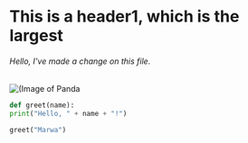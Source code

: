# This is a header1, which is the largest
###### Hello, I've made a change on this file.
![([Image of Panda](https://static.vecteezy.com/system/resources/previews/004/223/184/original/panda-cartoon-cute-say-hello-panda-animals-illustration-free-vector.jpg)](https://static.vecteezy.com/system/resources/previews/004/223/184/original/panda-cartoon-cute-say-hello-panda-animals-illustration-free-vector.jpg)
```python
def greet(name):
print("Hello, " + name + "!")

greet("Marwa")
```
